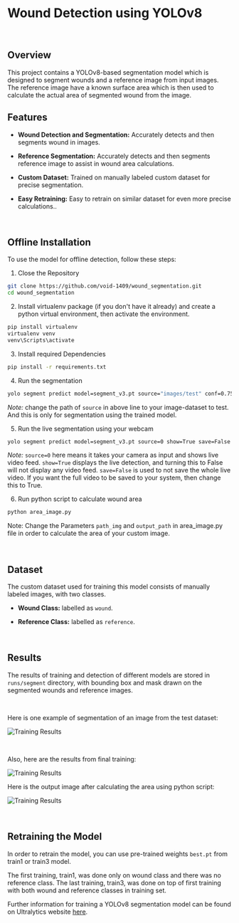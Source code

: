Wound Detection using YOLOv8
============================

 

Overview
--------

This project contains a YOLOv8-based segmentation model which is designed to segment wounds and a reference image from input images.
The reference image have a known surface area which is then used to calculate the actual area of segmented wound from the image.


Features
--------

-   **Wound Detection and Segmentation:** Accurately detects and then segments wound in images.

-   **Reference Segmentation:** Accurately detects and then segments reference image to assist in
    wound area calculations.

-   **Custom Dataset:** Trained on manually labeled custom dataset for precise
    segmentation.

-   **Easy Retraining:** Easy to retrain on similar dataset for even more
    precise calculations..

 

Offline Installation
--------------------

To use the model for offline detection, follow these steps:

1.  Close the Repository

~~~~~~~~~~~~~~~~~~~~~~~~~~~~~~~~~~~~~~~~~~~~~~~~~~~~~~~~~~~~~~~~~~~~~~~~~~~ bash
git clone https://github.com/void-1409/wound_segmentation.git
cd wound_segmentation
~~~~~~~~~~~~~~~~~~~~~~~~~~~~~~~~~~~~~~~~~~~~~~~~~~~~~~~~~~~~~~~~~~~~~~~~~~~~~~~~

2.  Install virtualenv package (if you don't have it already) and create a python virtual environment, then
    activate the environment.

~~~~~~~~~~~~~~~~~~~~~~~~~~~~~~~~~~~~~~~~~~~~~~~~~~~~~~~~~~~~~~~~~~~~~~~~~~~ bash
pip install virtualenv
virtualenv venv
venv\Scripts\activate
~~~~~~~~~~~~~~~~~~~~~~~~~~~~~~~~~~~~~~~~~~~~~~~~~~~~~~~~~~~~~~~~~~~~~~~~~~~~~~~~

3.  Install required Dependencies

~~~~~~~~~~~~~~~~~~~~~~~~~~~~~~~~~~~~~~~~~~~~~~~~~~~~~~~~~~~~~~~~~~~~~~~~~~~ bash
pip install -r requirements.txt
~~~~~~~~~~~~~~~~~~~~~~~~~~~~~~~~~~~~~~~~~~~~~~~~~~~~~~~~~~~~~~~~~~~~~~~~~~~~~~~~

4.  Run the segmentation

~~~~~~~~~~~~~~~~~~~~~~~~~~~~~~~~~~~~~~~~~~~~~~~~~~~~~~~~~~~~~~~~~~~~~~~~~~~ bash
yolo segment predict model=segment_v3.pt source="images/test" conf=0.75
~~~~~~~~~~~~~~~~~~~~~~~~~~~~~~~~~~~~~~~~~~~~~~~~~~~~~~~~~~~~~~~~~~~~~~~~~~~~~~~~

*Note:* change the path of `source` in above line to your image-dataset to test.
And this is only for segmentation using the trained model.

5. Run the live segmentation using your webcam

~~~~~~~~~~~~~~~~~~~~~~~~~~~~~~~~~~~~~~~~~~~~~~~~~~~~~~~~~~~~~~~~~~~~~~~~~~~ bash
yolo segment predict model=segment_v3.pt source=0 show=True save=False conf=0.75
~~~~~~~~~~~~~~~~~~~~~~~~~~~~~~~~~~~~~~~~~~~~~~~~~~~~~~~~~~~~~~~~~~~~~~~~~~~~~~~~

*Note:* `source=0` here means it takes your camera as input and shows live video feed. 
`show=True` displays the live detection, and turning this to False will not display any video feed.
`save=False` is used to not save the whole live video. If you want the full video to be saved to your system, then change this to True.


6. Run python script to calculate wound area

~~~~~~~~~~~~~~~~~~~~~~~~~~~~~~~~~~~~~~~~~~~~~~~~~~~~~~~~~~~~~~~~~~~~~~~~~~~ bash
python area_image.py
~~~~~~~~~~~~~~~~~~~~~~~~~~~~~~~~~~~~~~~~~~~~~~~~~~~~~~~~~~~~~~~~~~~~~~~~~~~~~~~~

Note: Change the Parameters `path_img` and `output_path` in area_image.py file in order to calculate the area of your custom image.

 

Dataset
-------

The custom dataset used for training this model consists of manually labeled
images, with two classes.

-   **Wound Class:** labelled as `wound`.

-   **Reference Class:** labelled as `reference`.

 

Results
-------

The results of training and detection of different models are stored in `runs/segment`
directory, with bounding box and mask drawn on the segmented wounds and reference
images.

 

Here is one example of segmentation of an image from the test dataset:

![Training Results](./runs/segment/predict3/JOSE_EMILIOIMG1435.jpg)

 

Also, here are the results from final training:

![Training Results](./runs/segment/train3/results.png)


Here is the output image after calculating the area using python script:

![Training Results](./images/output/JOSE_EMILIOIMG1435_annotated.jpg)

 

Retraining the Model
--------------------

In order to retrain the model, you can use pre-trained weights `best.pt` from train1 or train3 model.

The first training, train1, was done only on wound class and there was no reference class.
The last training, train3, was done on top of first training with both wound and reference classes in training set.

Further information for training a YOLOv8 segmentation model can be found on Ultralytics website [here](https://docs.ultralytics.com/tasks/segment).

 

 
